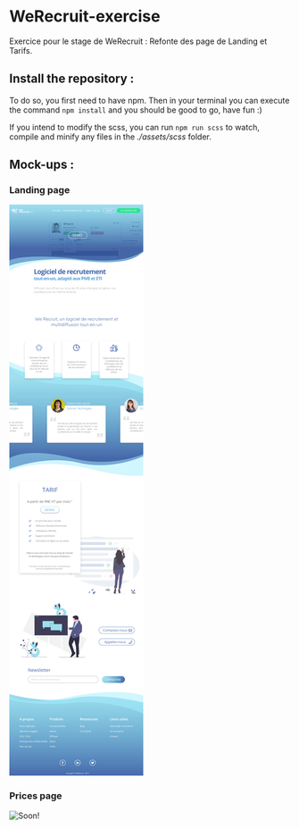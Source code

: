 # WeRecruit-exercise
Exercice pour le stage de WeRecruit : Refonte des page de Landing et Tarifs.

## Install the repository :

To do so, you first need to have npm. Then in your terminal you can execute the command `npm install` and you should be good to go, have fun :)

If you intend to modify the scss, you can run `npm run scss` to watch, compile and minify any files in the *./assets/scss* folder.

## Mock-ups :

### Landing page
![Landing page](./assets/images/Landing.png)

### Prices page
![Soon!](yettocome)
